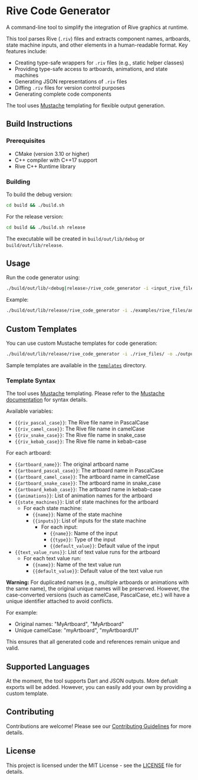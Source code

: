 # Rive Code Generator

A command-line tool to simplify the integration of Rive graphics at runtime.

This tool parses Rive (`.riv`) files and extracts component names, artboards, state machine inputs, and other elements in a human-readable format. Key features include:

- Creating type-safe wrappers for `.riv` files (e.g., static helper classes)
- Providing type-safe access to artboards, animations, and state machines
- Generating JSON representations of `.riv` files
- Diffing `.riv` files for version control purposes
- Generating complete code components

The tool uses [Mustache](https://mustache.github.io/) templating for flexible output generation.

## Build Instructions

### Prerequisites

- CMake (version 3.10 or higher)
- C++ compiler with C++17 support
- Rive C++ Runtime library

### Building

To build the debug version:
```sh
cd build && ./build.sh
```

For the release version:
```sh
cd build && ./build.sh release
```

The executable will be created in `build/out/lib/debug` or `build/out/lib/release`.

## Usage

Run the code generator using:

```sh
./build/out/lib/<debug|release>/rive_code_generator -i <input_rive_file> -o <output_directory> -l <language>
```

Example:
```sh
./build/out/lib/release/rive_code_generator -i ./examples/rive_files/animation.riv -o ./examples/generated_code.dart -l dart
```

## Custom Templates

You can use custom Mustache templates for code generation:

```sh
./build/out/lib/release/rive_code_generator -i ./rive_files/ -o ./output/rive.json -t templates/json_template.mustache
```

Sample templates are available in the [`templates`](./templates) directory.

### Template Syntax

The tool uses [Mustache](https://mustache.github.io/) templating. Please refer to the [Mustache documentation](https://mustache.github.io/) for syntax details.

Available variables:

- `{{riv_pascal_case}}`: The Rive file name in PascalCase
- `{{riv_camel_case}}`: The Rive file name in camelCase
- `{{riv_snake_case}}`: The Rive file name in snake_case
- `{{riv_kebab_case}}`: The Rive file name in kebab-case

For each artboard:
- `{{artboard_name}}`: The original artboard name
- `{{artboard_pascal_case}}`: The artboard name in PascalCase
- `{{artboard_camel_case}}`: The artboard name in camelCase
- `{{artboard_snake_case}}`: The artboard name in snake_case
- `{{artboard_kebab_case}}`: The artboard name in kebab-case
- `{{animations}}`: List of animation names for the artboard
- `{{state_machines}}`: List of state machines for the artboard
  - For each state machine:
    - `{{name}}`: Name of the state machine
    - `{{inputs}}`: List of inputs for the state machine
      - For each input:
        - `{{name}}`: Name of the input
        - `{{type}}`: Type of the input
        - `{{default_value}}`: Default value of the input
- `{{text_value_runs}}`: List of text value runs for the artboard
  - For each text value run:
    - `{{name}}`: Name of the text value run
    - `{{default_value}}`: Default value of the text value run

**Warning:** For duplicated names (e.g., multiple artboards or animations with the same name), the original unique names will be preserved. However, the case-converted versions (such as camelCase, PascalCase, etc.) will have a unique identifier attached to avoid conflicts.

For example:
- Original names: "MyArtboard", "MyArtboard"
- Unique camelCase: "myArtboard", "myArtboardU1"

This ensures that all generated code and references remain unique and valid.

## Supported Languages

At the moment, the tool supports Dart and JSON outputs. More defualt exports will be added. However, you can easily add your own by providing a custom template.

## Contributing

Contributions are welcome! Please see our [Contributing Guidelines](CONTRIBUTING.md) for more details.

## License

This project is licensed under the MIT License - see the [LICENSE](LICENSE) file for details.
